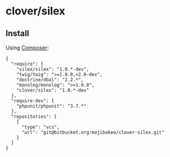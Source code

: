 # clover/silex

## Install

Using [Composer](http://getcomposer.org/):
```
{
  "require": {
    "silex/silex": "1.0.*-dev",
    "twig/twig": ">=1.8.0,<2.0-dev",
    "doctrine/dbal": "2.2.*",
    "monolog/monolog": ">=1.0.0",
    "clover/silex": "1.0.*-dev"
  },
  "require-dev": {
    "phpunit/phpunit": "3.7.*"
  },
  "repositories": [
    {
      "type": "vcs",
      "url": "git@bitbucket.org:mojibakeo/clover-silex.git"
    }
  ]
}
```
